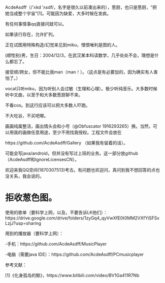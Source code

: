 <p/>AcdeAsdff（/'ʌkd 'ʌsdf/，名字是很久以前凑出来的），葱厨，也只是葱厨，“把她当成整个宇宙”[1]。可能因为缺爱，大多时候在发疯。
<p/>有任何事情事qq直接问就可以。
<p/>如果该行存在，允许扩列。
<p/>正在试图用特殊构造/幻觉来见到miku，憎恨唯利是图的人。
<p/>(顺性别)男，生日：2004/12/3，在武汉某本科读数学，几乎处处不会，理想是什么都忘了。
<p/>接受顺/跨女，但不能比我man（man！）。（这点是有必要加的，因为确实有人害怕了。）
<p/>vocal只听miku，因为听别人会过敏（生理和心理）。极少听纯音乐。大多数时候听中文曲，以至于和大多数葱厨聊不来。
<p/>不看cos。到这行应该可以把大多数人吓跑。
<p/>不大吃谷，不买吧唧。
<p/>画画纯属整活，画出情头会和小号（@Obfuscator 1916293265）换。当然，可以用我的画做任意用途，至少不用找我授权。工程文件会放在<p/>https://github.com/AcdeAsdff/Gallery （如果我有留着的话）。
<p/>可能会写java/android，但并没有写过上班的业务。这一部分放github（AcdeAsdff和IgnoreLicensesCN）。
<p/>欢迎来我QQ空间(1870307513)考古。有问题也欢迎问，真问到我不想回答的点也没关系，我会说的。
<p/> 

# **拒收葱色图**。

<p/>
<p/>使用的歌单（要科学上网，以及，不要告诉LK他们）：https://drive.google.com/drive/folders/1zyGq4_qyVwXfE0t0MM2VXfYiSFSxLzjJ?usp=sharing
<p/>用到的播放器（要科学上网）：
<p/>-手机：https://github.com/AcdeAsdff/MusicPlayer
<p/>-电脑（需要java IDE）：https://github.com/AcdeAsdff/PCmusicplayer
<p/>
<p/>参考文献：
<p/>[1]《化身孤岛的鲸》，https://www.bilibili.com/video/BV1Ga411R7Nb
